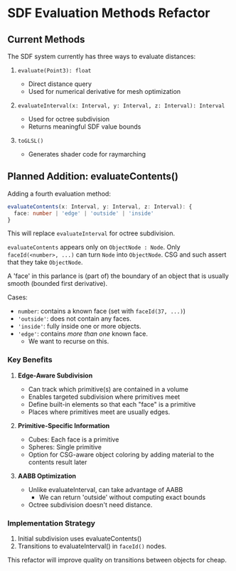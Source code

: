 # SDF Evaluation Methods Refactor

## Current Methods

The SDF system currently has three ways to evaluate distances:

1. `evaluate(Point3): float`
   - Direct distance query
   - Used for numerical derivative for mesh optimization

2. `evaluateInterval(x: Interval, y: Interval, z: Interval): Interval`
   - Used for octree subdivision
   - Returns meaningful SDF value bounds

3. `toGLSL()`
   - Generates shader code for raymarching

## Planned Addition: evaluateContents()

Adding a fourth evaluation method:

```typescript
evaluateContents(x: Interval, y: Interval, z: Interval): {
  face: number | 'edge' | 'outside' | 'inside'
}
```

This will replace `evaluateInterval` for octree subdivision.

`evaluateContents` appears only on `ObjectNode : Node`.
Only `faceId(<number>, ...)` can turn `Node` into `ObjectNode`. CSG and such assert that they take `ObjectNode`.

A 'face' in this parlance is (part of) the boundary of an object that is usually smooth (bounded first derivative).

Cases:
- `number`: contains a known face (set with `faceId(37, ...)`)
- `'outside'`: does not contain any faces.
- `'inside'`: fully inside one or more objects.
- `'edge'`: contains *more than one* known face.
   - We want to recurse on this.

### Key Benefits

1. **Edge-Aware Subdivision**
   - Can track which primitive(s) are contained in a volume
   - Enables targeted subdivision where primitives meet
   - Define built-in elements so that each "face" is a primitive
   - Places where primitives meet are usually edges.

2. **Primitive-Specific Information**
   - Cubes: Each face is a primitive
   - Spheres: Single primitive
   - Option for CSG-aware object coloring by adding material to the contents result later

3. **AABB Optimization**
   - Unlike evaluateInterval, can take advantage of AABB
      - We can return 'outside' without computing exact bounds
   - Octree subdivision doesn't need distance.

### Implementation Strategy

1. Initial subdivision uses evaluateContents()
2. Transitions to evaluateInterval() in `faceId()` nodes.

This refactor will improve quality on transitions between objects for cheap.
